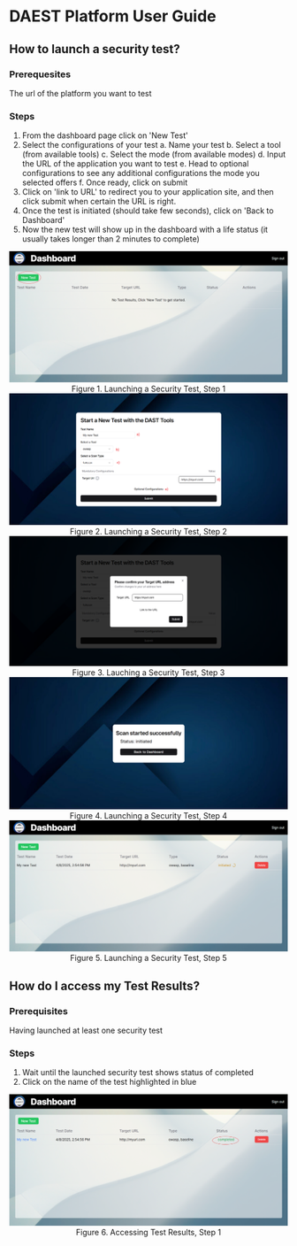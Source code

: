# DAEST Platform User Guide

## How to launch a security test?
### Prerequesites
The url of the platform you want to test

### Steps
1. From the dashboard page click on 'New Test'
2. Select the configurations of your test
   a. Name your test
   b. Select a tool (from available tools)
   c. Select the mode (from available modes) 
   d. Input the URL of the application you want to test 
   e. Head to optional configurations to see any additional configurations the mode you selected offers
   f. Once ready, click on submit
3. Click on 'link to URL' to redirect you to your application site, and then click submit when certain the URL is right.
4. Once the test is initiated (should take few seconds), click on 'Back to Dashboard'
5. Now the new test will show up in the dashboard with a life status (it usually takes longer than 2 minutes to complete) 

<div align="center">

![Launch Test Step 1](/docs/images/LaunchingTest1.png)
Figure 1. Launching a Security Test, Step 1
![Launch Test Step 2](/docs/images/LaunchingTest2.png)
Figure 2. Launching a Security Test, Step 2
![Launch Test Step 3](/docs/images/LaunchingTest3.png)
Figure 3. Lauching a Security Test, Step 3
![Launch Test Step 4](/docs/images/LaunchingTest4.png)
Figure 4. Launching a Security Test, Step 4
![Launch Test Step 5](/docs//images/LaunchingTest5.png)
Figure 5. Launching a Security Test, Step 5

</div>

## How do I access my Test Results?

### Prerequisites
Having launched at least one security test

### Steps
1. Wait until the launched security test shows status of completed
2. Click on the name of the test highlighted in blue

<div align="center">

![Accessing Test Results, Step 1](/docs/images/AccessingTestResults1.png)
Figure 6. Accessing Test Results, Step 1
</div>